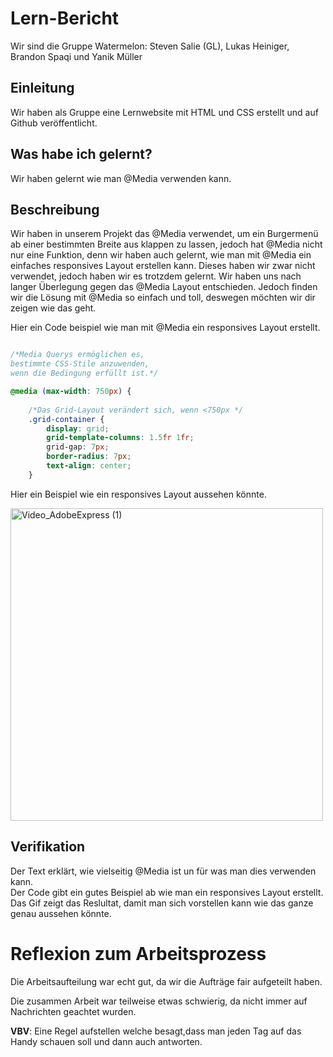 # Lern-Bericht
Wir sind die Gruppe Watermelon: Steven Salie (GL), Lukas Heiniger, Brandon Spaqi und Yanik Müller 
## Einleitung

Wir haben als Gruppe eine Lernwebsite mit HTML und CSS erstellt und auf Github veröffentlicht.
## Was habe ich gelernt?
Wir haben gelernt wie man @Media verwenden kann.
## Beschreibung
Wir haben in unserem Projekt das @Media verwendet, um ein Burgermenü ab einer bestimmten Breite aus klappen zu lassen, jedoch hat @Media nicht nur eine Funktion, denn wir haben auch gelernt, wie man mit @Media ein einfaches responsives Layout erstellen kann. Dieses haben wir zwar nicht verwendet, jedoch haben wir es trotzdem gelernt. Wir haben uns nach langer Überlegung gegen das @Media Layout entschieden. Jedoch finden wir die Lösung mit @Media so einfach und toll, deswegen möchten wir dir zeigen wie das geht.

Hier ein Code beispiel wie man mit @Media ein responsives Layout erstellt.
```css

/*Media Querys ermöglichen es, 
bestimmte CSS-Stile anzuwenden, 
wenn die Bedingung erfüllt ist.*/

@media (max-width: 750px) {
    
    /*Das Grid-Layout verändert sich, wenn <750px */
    .grid-container {
        display: grid;
        grid-template-columns: 1.5fr 1fr;
        grid-gap: 7px;
        border-radius: 7px;
        text-align: center;
    }
```
Hier ein Beispiel wie ein responsives Layout aussehen könnte.


<img src="https://github.com/FazeGlizzy/LA1600_Watermelon/assets/111046378/ebef99c8-a2b9-4c4b-a22c-0097cbc49381" alt="Video_AdobeExpress (1)" style="width: 500px;">





## Verifikation

Der Text erklärt, wie vielseitig @Media ist un für was man dies verwenden kann. <br>
Der Code gibt ein gutes Beispiel ab wie man ein responsives Layout erstellt. <br>
Das Gif zeigt das Reslultat, damit man sich vorstellen kann wie das ganze genau aussehen könnte.

# Reflexion zum Arbeitsprozess

Die Arbeitsaufteilung war echt gut, da wir die Aufträge fair aufgeteilt haben.

Die zusammen Arbeit war teilweise etwas schwierig, da nicht immer auf Nachrichten geachtet wurden. 

**VBV**: Eine Regel aufstellen welche besagt,dass man jeden Tag auf das Handy schauen soll und dann auch antworten.
